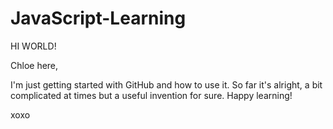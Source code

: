 # JavaScript-Learning

HI WORLD!

Chloe here,

I'm just getting started with GitHub and how to use it. So far it's alright, a bit complicated at times but a useful invention for sure. 
Happy learning!

xoxo
